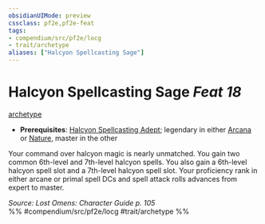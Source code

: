 ```yaml
---
obsidianUIMode: preview
cssclass: pf2e,pf2e-feat
tags:
- compendium/src/pf2e/locg
- trait/archetype
aliases: ["Halcyon Spellcasting Sage"]
---
```

# Halcyon Spellcasting Sage  *Feat 18*  
[archetype](rules/traits/archetype.md "Archetype Feat Trait")  

- **Prerequisites**: [Halcyon Spellcasting Adept](compendium/feats/halcyon-spellcasting-adept-locg.md); legendary in either [Arcana](compendium/skills.md#Arcana) or [Nature](compendium/skills.md#Nature), master in the other

Your command over halcyon magic is nearly unmatched. You gain two common 6th-level and 7th-level halcyon spells. You also gain a 6th-level halcyon spell slot and a 7th-level halcyon spell slot. Your proficiency rank in either arcane or primal spell DCs and spell attack rolls advances from expert to master.

*Source: Lost Omens: Character Guide p. 105*  
%% #compendium/src/pf2e/locg #trait/archetype %%